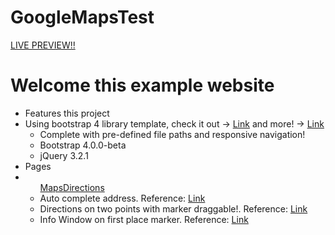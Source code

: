 # GoogleMapsTest

  <a href="https://igorfachini.github.io/GoogleMapsTest/" class="list-group-item active">LIVE PREVIEW!!</a>

  <div class="container">
    <div class="row">
      <div class="col-lg-12">
        <h1 class="mt-5">Welcome this example website</h1>
        <ul class="list-group">
          <li class="list-group-item active">Features this project</li>
          <li class="list-group-item">Using bootstrap 4 library template, check it out -> <a href="https://github.com/BlackrockDigital/startbootstrap-bare">Link</a>            and more! -> <a href="https://github.com/BlackrockDigital/startbootstrap">Link</a>
            <ul class="list-group list-unstyled">
              <li class="list-group-item lead">Complete with pre-defined file paths and responsive navigation!</li>
              <li class="list-group-item">Bootstrap 4.0.0-beta</li>
              <li class="list-group-item">jQuery 3.2.1</li>
            </ul>
          </li>
          <li class="list-group-item active text-black">Pages</li>
          <li class="list-group-item">
            <ul class="list-group">
              <a href="https://igorfachini.github.io/GoogleMapsTest/pages/mapsDirection.html" class="list-group-item active">MapsDirections</a>
              <li class="list-group-item">Auto complete address. Reference: <a href="https://developers.google.com/maps/documentation/javascript/examples/places-autocomplete">Link</a></li>
              <li class="list-group-item">Directions on two points with marker draggable!. Reference: <a href="https://developers.google.com/maps/documentation/javascript/examples/directions-draggable">Link</a></li>
              <li class="list-group-item">Info Window on first place marker. Reference: <a href="https://developers.google.com/maps/documentation/javascript/examples/infowindow-simple">Link</a></li>
            </ul>
          </li>
        </ul>
      </div>
    </div>
  </div>
